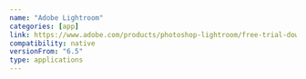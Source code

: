 ```yaml
---
name: "Adobe Lightroom"
categories: [app]
link: https://www.adobe.com/products/photoshop-lightroom/free-trial-download.html
compatibility: native
versionFrom: "6.5"
type: applications
---
```


